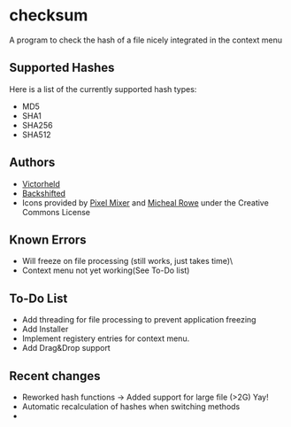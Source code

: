 checksum
========

A program to check the hash of a file nicely integrated in the context menu

## Supported Hashes ##
Here is a list of the currently supported hash types:

* MD5
* SHA1
* SHA256
* SHA512

## Authors ##
* [Victorheld](https://github.com/victorheld/)
* [Backshifted](https://github.com/backshifted/)
* Icons provided by [Pixel Mixer](http://pixel-mixer.com) and [Micheal Rowe](http://stylicons.com/) under the Creative Commons License

## Known Errors ##
* Will freeze on file processing (still works, just takes time)\
* Context menu not yet working(See To-Do list)

## To-Do List ##
* Add threading for file processing to prevent application freezing
* Add Installer
* Implement registery entries for context menu.
* Add Drag&Drop support

## Recent changes ##
* Reworked hash functions -> Added support for large file (>2G) Yay!
* Automatic recalculation of hashes when switching methods
* 
